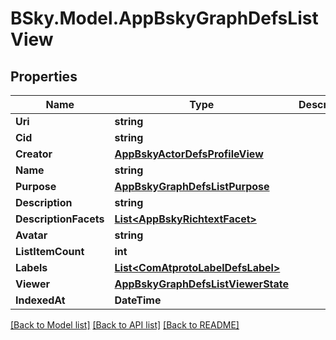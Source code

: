 # BSky.Model.AppBskyGraphDefsListView

## Properties

Name | Type | Description | Notes
------------ | ------------- | ------------- | -------------
**Uri** | **string** |  | 
**Cid** | **string** |  | 
**Creator** | [**AppBskyActorDefsProfileView**](AppBskyActorDefsProfileView.md) |  | 
**Name** | **string** |  | 
**Purpose** | [**AppBskyGraphDefsListPurpose**](AppBskyGraphDefsListPurpose.md) |  | 
**Description** | **string** |  | [optional] 
**DescriptionFacets** | [**List&lt;AppBskyRichtextFacet&gt;**](AppBskyRichtextFacet.md) |  | [optional] 
**Avatar** | **string** |  | [optional] 
**ListItemCount** | **int** |  | [optional] 
**Labels** | [**List&lt;ComAtprotoLabelDefsLabel&gt;**](ComAtprotoLabelDefsLabel.md) |  | [optional] 
**Viewer** | [**AppBskyGraphDefsListViewerState**](AppBskyGraphDefsListViewerState.md) |  | [optional] 
**IndexedAt** | **DateTime** |  | 

[[Back to Model list]](../README.md#documentation-for-models) [[Back to API list]](../README.md#documentation-for-api-endpoints) [[Back to README]](../README.md)

